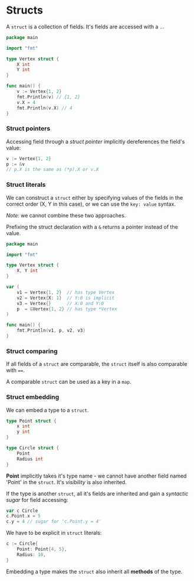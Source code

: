 # Structs

A `struct` is a collection of fields. It's fields are accessed with a `.`.

```go
package main

import "fmt"

type Vertex struct {
	X int
	Y int
}

func main() {
    v := Vertex{1, 2}
	fmt.Println(v) // {1, 2}
    v.X = 4
    fmt.Println(v.X) // 4
}
```

### Struct pointers

Accessing field through a *struct pointer* implicitly dereferences the field's value:

```go
v := Vertex{1, 2}
p := &v
// p.X is the same as (*p).X or v.X
```

### Struct literals

We can construct a `struct` either by specifying values of the fields in the correct order (X, Y in this case), or we can use the `key: value` syntax.

*Note:* we cannot combine these two approaches.

Prefixing the struct declaration with a `&` returns a pointer instead of the value.

```go
package main

import "fmt"

type Vertex struct {
	X, Y int
}

var (
	v1 = Vertex{1, 2}  // has type Vertex
	v2 = Vertex{X: 1}  // Y:0 is implicit
	v3 = Vertex{}      // X:0 and Y:0
	p  = &Vertex{1, 2} // has type *Vertex
)

func main() {
	fmt.Println(v1, p, v2, v3)
}
```

### Struct comparing

If all fields of a `struct` are comparable, the `struct` itself is also comparable with `==`.

A comparable `struct` can be used as a key in a `map`.

### Struct embedding

We can embed a type to a `struct`.

```go
type Point struct {
	x int
	y int
}

type Circle struct {
	Point
	Radius int
}
```

**Point** implicitly takes it's type name - we cannot have another field named 'Point' in the `struct`. It's *visibility* is also inherited.

If the type is another `struct`, all it's fields are inherited and gain a *syntactic sugar* for field accessing:

```go
var c Circle
c.Point.x = 5
c.y = 4 // sugar for 'c.Point.y = 4'
```

We have to be explicit in `struct` literals:

```go
c := Circle{
	Point: Point{4, 5},
	Radius: 10,
}
```

Embedding a type makes the `struct` also inherit all **methods** of the type.
